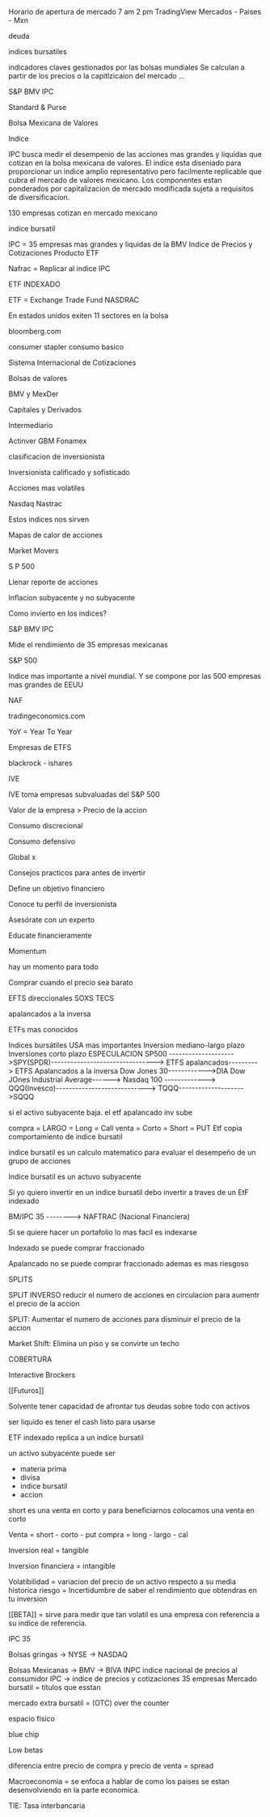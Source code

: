 Horario de apertura de mercado 7 am 2 pm
TradingView
Mercados - Paises - Mxn

deuda

indices bursatiles 

indicadores claves gestionados por las bolsas mundiales Se calculan a partir de los precios o la capitlzicaion del mercado ...

S&P BMV IPC


Standard & Purse 

Bolsa Mexicana de Valores

Indice  

IPC busca medir el desempenio de las acciones mas grandes y liquidas que cotizan en la bolsa mexicana de valores. El indice esta diseniado para proporcionar un indice amplio representativo pero facilmente replicable que cubra el mercado de valores mexicano. 
Los componentes estan ponderados por capitalizacion de mercado modificada sujeta a requisitos de diversificacion. 

130 empresas cotizan en mercado mexicano

indice bursatil 

IPC = 35 empresas mas grandes y liquidas de la BMV
Indice de Precios y Cotizaciones
Producto ETF 

Nafrac = Replicar al indice IPC

ETF INDEXADO

ETF = Exchange Trade Fund
NASDRAC 


En estados unidos exiten 11 sectores en la bolsa

bloomberg.com

consumer stapler consumo basico


Sistema Internacional de Cotizaciones

Bolsas de valores

BMV            y        MexDer

Capitales     y        Derivados

Intermediario

Actinver
GBM
Fonamex

clasificacion de  inversionista

Inversionista calificado y sofisticado

Acciones mas volatiles

Nasdaq
Nastrac 

Estos indices nos sirven 

Mapas de calor de acciones

Market Movers

S P 500

Llenar reporte de acciones

Inflacion subyacente y no subyacente

Como invierto en los indices? 

S&P BMV IPC 

Mide el rendimiento de 35 empresas mexicanas 

S&P 500

Indice mas importante a nivel mundial. Y se compone por las 500 empresas mas grandes de EEUU

NAF

tradingeconomics.com


YoY = Year To Year

Empresas de ETFS

blackrock - ishares

IVE

IVE toma empresas subvaluadas del S&P 500

Valor de la empresa > Precio de la accion

Consumo discrecional 

Consumo defensivo

Global x


Consejos practicos para antes de invertir 

Define un objetivo financiero 

Conoce tu perfil de inversionista

Asesórate con un experto

Educate financieramente

Momentum 

hay un momento para todo

Comprar cuando el precio sea barato

EFTS direccionales 
SOXS TECS

apalancados a la inversa


ETFs mas conocidos

Indices bursátiles USA mas importantes
						Inversion mediano-largo plazo             Inversiones corto plazo      ESPECULACION
SP500 -------------------->SPY(SPDR)-------------------------------->  ETFS apalancados---------> ETFS Apalancados a la inversa
Dow Jones 30------------>DIA Dow JOnes Industrial Average------>
Nasdaq 100 -------------> QQQ(Invesco)----------------------------> TQQQ-------------------->SQQQ

si el activo subyacente baja. el etf apalancado inv sube

compra = LARGO = Long = Call
venta = Corto = Short = PUT
Etf copia comportamiento de indice bursatil

indice bursatil es un calculo matematico para evaluar el desempeño de un grupo de acciones

Indice bursatil es un actuvo subyacente 

Si yo quiero invertir en un indice bursatil debo invertir a traves de un EtF indexado

BM/IPC 35 --------> NAFTRAC (Nacional Financiera)

Si se quiere hacer un portafolio lo mas facil es indexarse

Indexado se puede comprar fraccionado

Apalancado no se puede comprar fraccionado ademas es mas riesgoso

SPLITS

SPLIT INVERSO reducir el numero de acciones en circulacion para aumentr el precio de la accion 

SPLIT: Aumentar el numero de acciones para disminuir el precio  de la accion 

Market Shift: Elimina un piso y se convirte un techo

COBERTURA

Interactive Brockers

[[Futuros]]


Solvente tener capacidad de afrontar tus deudas sobre todo con activos

ser liquido es tener el cash listo para usarse

ETF indexado replica a un indice bursatil

un activo subyacente puede ser

- materia prima
- divisa
- indice bursatil
- accion

short es una venta en corto y para beneficiarnos colocamos una venta en corto

Venta = short - corto - put
compra = long - largo - cal

Inversion real = tangible

Inversion financiera = intangible 

Volatibilidad = variacion del precio de un activo respecto a su media historica
riesgo = Incertidumbre de saber el rendimiento que obtendras en tu inversion

[[BETA]] = sirve para medir que tan volatil es una empresa con referencia a su indice de referencia.

IPC 35

Bolsas gringas -> NYSE 
		-> NASDAQ
		
Bolsas Mexicanas
		-> BMV
		 -> BIVA
		INPC 
			indice nacional de precios al consumidor
		IPC -> indice de precios y cotizaciones 35 empresas
Mercado bursatil = titulos que esstan 

mercado extra bursatil = (OTC) over the counter 

espacio fisico 


blue chip

Low betas

diferencia entre precio de compra y precio de venta = spread

Macroeconomia = se enfoca a hablar de como los paises se estan desenvolviendo en la parte economica. 

TIE: Tasa interbancaria 